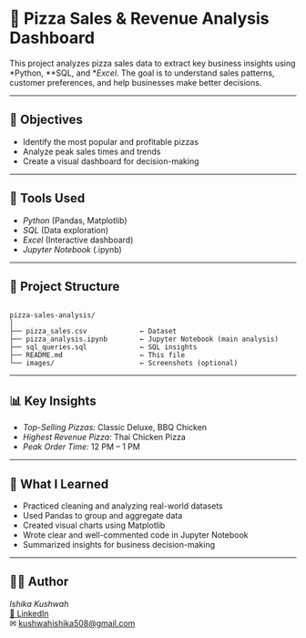# 🍕 Pizza Sales & Revenue Analysis Dashboard

This project analyzes pizza sales data to extract key business insights using *Python, **SQL, and **Excel*. The goal is to understand sales patterns, customer preferences, and help businesses make better decisions.

---

## 📌 Objectives
- Identify the most popular and profitable pizzas
- Analyze peak sales times and trends
- Create a visual dashboard for decision-making

---

## 🧰 Tools Used
- *Python* (Pandas, Matplotlib)
- *SQL* (Data exploration)
- *Excel* (Interactive dashboard)
- *Jupyter Notebook* (.ipynb)

---

## 📁 Project Structure
<pre><code>
pizza-sales-analysis/
│
├── pizza_sales.csv             ← Dataset
├── pizza_analysis.ipynb        ← Jupyter Notebook (main analysis)
├── sql_queries.sql             ← SQL insights
├── README.md                   ← This file
└── images/                     ← Screenshots (optional)
</code></pre>

--- 

## 📊 Key Insights
- *Top-Selling Pizzas:* Classic Deluxe, BBQ Chicken
- *Highest Revenue Pizza:* Thai Chicken Pizza
- *Peak Order Time:* 12 PM – 1 PM

--- 

## 🧠 What I Learned
- Practiced cleaning and analyzing real-world datasets
- Used Pandas to group and aggregate data
- Created visual charts using Matplotlib
- Wrote clear and well-commented code in Jupyter Notebook
- Summarized insights for business decision-making

---

## 🙋‍♀ Author
*Ishika Kushwah*  
[🔗 LinkedIn](http://linkedin.com/in/ishika-kushwah-1379a2290)  
✉ kushwahishika508@gmail.com










